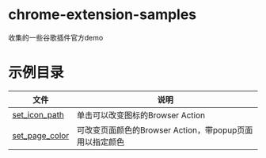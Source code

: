 # chrome-extension-samples
收集的一些谷歌插件官方demo

# 示例目录

文件 | 说明
---|---
[set_icon_path](https://github.com/ecator/chrome-extension-samples/tree/master/set_icon_path) | 单击可以改变图标的Browser Action
[set_page_color](https://github.com/ecator/chrome-extension-samples/tree/master/set_page_color) | 可改变页面颜色的Browser Action，带popup页面用以指定颜色